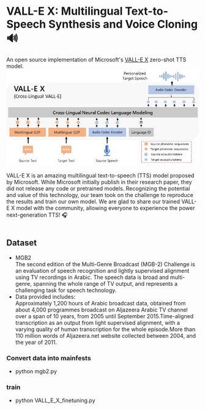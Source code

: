 # VALL-E X: Multilingual Text-to-Speech Synthesis and Voice Cloning 🔊
An open source implementation of Microsoft's [VALL-E X](https://arxiv.org/pdf/2303.03926) zero-shot TTS model.<br>
![vallex-framework](/images/vallex_framework.jpg "VALL-E X framework")

VALL-E X is an amazing multilingual text-to-speech (TTS) model proposed by Microsoft. While Microsoft initially publish in their research paper, they did not release any code or pretrained models. Recognizing the potential and value of this technology, our team took on the challenge to reproduce the results and train our own model. We are glad to share our trained VALL-E X model with the community, allowing everyone to experience the power next-generation TTS! 🎧
<br>
<br>


## Dataset
 - MGB2 <br/> 
   The second edition of the Multi-Genre Broadcast (MGB-2) Challenge is an evaluation of speech recognition and lightly supervised alignment using TV recordings in Arabic.
   The speech data is broad and multi-genre, spanning the whole range of TV output, and represents a challenging task for speech technology.
  - Data provided includes:<br/>
    Approximately 1,200 hours of Arabic broadcast data, obtained from about 4,000 programmes broadcast on Aljazeera Arabic TV channel over a span of 10 years, from 2005 until September 2015.Time-aligned transcription as an output from light supervised alignment, with a varying quality of human transcription for the whole episode.More than 110 million words of Aljazeera.net website collected between 2004, and the year of 2011.




### Convert data into mainfests
  - python mgb2.py

### train 
 - python VALL_E_X_finetuning.py

